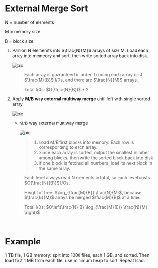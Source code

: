 # External Merge Sort

N = number of elements

M = memory size

B = block size

1. Partion N elememts into $\frac{N}{M}$ arrays of size M. Load each array into memeory and sort, then write sorted array back into disk.

   ![pic](../.data/external_merge_sort_step1.png)
   > Each array is guaranteed in order. Loading each array cost $\frac{M}{B}$ I/Os, and there are $\frac{N}{M}$ arrays.
   >
   > Total I/Os: $O(\frac{N}{B})$ * 2

2. Apply **M/B way external multiway merge** until left with single sorted array.

    ![pic](../.data/external_merge_sort_step2.png)

    * M/B way external multiway merge

        ![pic](../.data/external_merge_sort_step3.png)
        > 1. Load M/B first blocks into memory. Each row is corresponding to each array.
        > 2. Since each array is sorted, output the smallest number among blocks, then write the sorted block back into disk
        > 3. If one block is fetched all numbers, load its next block in the same array.
    
    > Each level always read N elements in total, so each level costs $O(\frac{N}{B})$ I/Os.
    >
    > Height of tree: $\log_{\frac{M}{B}} \frac{N}{M}$, because $\frac{N}{M}$ arrays be merged $\frac{M}{B}$ at a time.
    >
    > Total I/Os: $O\left(\frac{N}{B} \log_{\frac{M}{B}} \frac{N}{M} \right)$

<br/> 

# Example

1 TB file, 1 GB memory: split into 1000 files, each 1 GB, and sorted. Then load first 1 MB from each file, use minimum heap to sort. Repeat load.